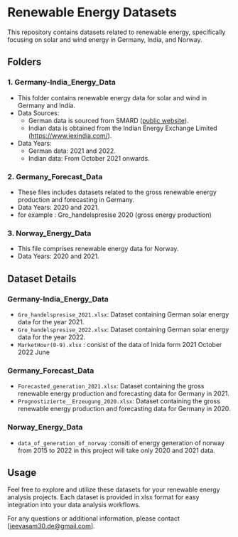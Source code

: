 # Renewable Energy Datasets

This repository contains datasets related to renewable energy, specifically focusing on solar and wind energy in Germany, India, and Norway.

## Folders

### 1. Germany-India_Energy_Data
   - This folder contains renewable energy data for solar and wind in Germany and India.
   - Data Sources:
     - German data is sourced from SMARD ([public website](https://www.smard.de/home)).
     - Indian data is obtained from the Indian Energy Exchange Limited (https://www.iexindia.com/).
   - Data Years:
     - German data: 2021 and 2022.
     - Indian data: From October 2021 onwards.

### 2. Germany_Forecast_Data
   - These files includes datasets related to the gross renewable energy production and forecasting in Germany.
   - Data Years: 2020 and 2021.
   - for example : Gro_handelspresise 2020 (gross energy production)

     

### 3. Norway_Energy_Data
   - This file comprises renewable energy data for Norway.
   - Data Years: 2020 and 2021.

## Dataset Details

### Germany-India_Energy_Data
- `Gro_handelspresise_2021.xlsx`: Dataset containing German solar energy data for the year 2021.
- `Gro_handelspresise_2022.xlsx`: Dataset containing German solar energy data for the year 2022.
- `MarketHour(0-9).xlsx` : consist of the data of Inida form 2021 October 2022 June

### Germany_Forecast_Data
- `Forecasted_generation_2021.xlsx`: Dataset containing the gross renewable energy production and forecasting data for Germany in 2021.
- `Prognostizierte__Erzeugung_2020.xlsx`: Dataset containing the gross renewable energy production and forecasting data for Germany in 2020.

### Norway_Energy_Data
- `data_of_generation_of_norway` :consiti of energy generation of norway from 2015 to 2022 in this project will take only 2020 and 2021 data.

## Usage

Feel free to explore and utilize these datasets for your renewable energy analysis projects. Each dataset is provided in xlsx format for easy integration into your data analysis workflows.

For any questions or additional information, please contact [jeevasam30.de@gmail.com].

